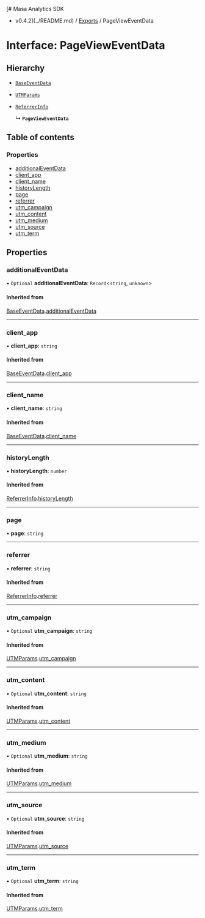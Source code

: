 [# Masa Analytics SDK
 - v0.4.2](../README.md) / [Exports](../modules.md) / PageViewEventData

# Interface: PageViewEventData

## Hierarchy

- [`BaseEventData`](BaseEventData.md)

- [`UTMParams`](UTMParams.md)

- [`ReferrerInfo`](ReferrerInfo.md)

  ↳ **`PageViewEventData`**

## Table of contents

### Properties

- [additionalEventData](PageViewEventData.md#additionaleventdata)
- [client\_app](PageViewEventData.md#client_app)
- [client\_name](PageViewEventData.md#client_name)
- [historyLength](PageViewEventData.md#historylength)
- [page](PageViewEventData.md#page)
- [referrer](PageViewEventData.md#referrer)
- [utm\_campaign](PageViewEventData.md#utm_campaign)
- [utm\_content](PageViewEventData.md#utm_content)
- [utm\_medium](PageViewEventData.md#utm_medium)
- [utm\_source](PageViewEventData.md#utm_source)
- [utm\_term](PageViewEventData.md#utm_term)

## Properties

### additionalEventData

• `Optional` **additionalEventData**: `Record`\<`string`, `unknown`\>

#### Inherited from

[BaseEventData](BaseEventData.md).[additionalEventData](BaseEventData.md#additionaleventdata)

___

### client\_app

• **client\_app**: `string`

#### Inherited from

[BaseEventData](BaseEventData.md).[client_app](BaseEventData.md#client_app)

___

### client\_name

• **client\_name**: `string`

#### Inherited from

[BaseEventData](BaseEventData.md).[client_name](BaseEventData.md#client_name)

___

### historyLength

• **historyLength**: `number`

#### Inherited from

[ReferrerInfo](ReferrerInfo.md).[historyLength](ReferrerInfo.md#historylength)

___

### page

• **page**: `string`

___

### referrer

• **referrer**: `string`

#### Inherited from

[ReferrerInfo](ReferrerInfo.md).[referrer](ReferrerInfo.md#referrer)

___

### utm\_campaign

• `Optional` **utm\_campaign**: `string`

#### Inherited from

[UTMParams](UTMParams.md).[utm_campaign](UTMParams.md#utm_campaign)

___

### utm\_content

• `Optional` **utm\_content**: `string`

#### Inherited from

[UTMParams](UTMParams.md).[utm_content](UTMParams.md#utm_content)

___

### utm\_medium

• `Optional` **utm\_medium**: `string`

#### Inherited from

[UTMParams](UTMParams.md).[utm_medium](UTMParams.md#utm_medium)

___

### utm\_source

• `Optional` **utm\_source**: `string`

#### Inherited from

[UTMParams](UTMParams.md).[utm_source](UTMParams.md#utm_source)

___

### utm\_term

• `Optional` **utm\_term**: `string`

#### Inherited from

[UTMParams](UTMParams.md).[utm_term](UTMParams.md#utm_term)
